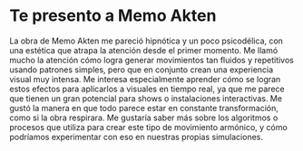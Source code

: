 # Te presento a Memo Akten
La obra de Memo Akten me pareció hipnótica y un poco psicodélica, con una estética que atrapa la atención desde el primer momento. Me llamó mucho la atención cómo logra generar movimientos tan fluidos y repetitivos usando patrones simples, pero que en conjunto crean una experiencia visual muy intensa. Me interesa especialmente aprender cómo se logran estos efectos para aplicarlos a visuales en tiempo real, ya que me parece que tienen un gran potencial para shows o instalaciones interactivas. Me gustó la manera en que todo parece estar en constante transformación, como si la obra respirara. Me gustaría saber más sobre los algoritmos o procesos que utiliza para crear este tipo de movimiento armónico, y cómo podríamos experimentar con eso en nuestras propias simulaciones.

